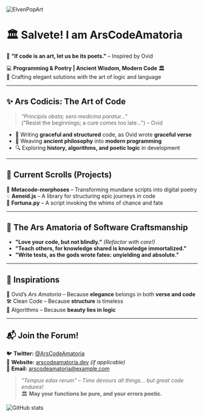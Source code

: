 ![ElvenPopArt](https://github.com/ArsCodeAmatoria/ArsCodeAmatoria/blob/main/desktop-wallpaper-cicada-3301-cicada.jpg)

# 🏛️ Salvete! I am ArsCodeAmatoria

📜 **"If code is an art, let us be its poets."** – Inspired by Ovid  

💻 **Programming & Poetry | Ancient Wisdom, Modern Code** 🏛️  
🔮 Crafting elegant solutions with the art of logic and language  

---

## ✨ Ars Codicis: The Art of Code
> *"Principiis obsta; sero medicina paratur..."*  
> ("Resist the beginnings; a cure comes too late...") – Ovid

- 💾 Writing **graceful and structured** code, as Ovid wrote **graceful verse**  
- 🏺 Weaving **ancient philosophy** into **modern programming**  
- 🔍 Exploring **history, algorithms, and poetic logic** in development  

---

## 📜 Current Scrolls (Projects)
🚀 **Metacode-morphoses** – Transforming mundane scripts into digital poetry  
💡 **Aeneid.js** – A library for structuring epic journeys in code  
🔮 **Fortuna.py** – A script invoking the whims of chance and fate  

---

## 🏺 The Ars Amatoria of Software Craftsmanship
- **"Love your code, but not blindly."** *(Refactor with care!)*  
- **"Teach others, for knowledge shared is knowledge immortalized."**  
- **"Write tests, as the gods wrote fates: unyielding and absolute."**  

---

## 📖 Inspirations
📖 Ovid’s *Ars Amatoria* – Because **elegance** belongs in both **verse and code**  
🛠️ Clean Code – Because **structure** is timeless  
🔢 Algorithms – Because **beauty lies in logic**  

---

## 📬 Join the Forum!
🐦 **Twitter:** [@ArsCodeAmatoria](#)  
📜 **Website:** [arscodeamatoria.dev](#) *(if applicable)*  
📩 **Email:** arscodeamatoria@example.com  

> *"Tempus edax rerum" – Time devours all things... but great code endures!*  
🏛️ **May your functions be pure, and your errors poetic.**  

![GitHub stats](https://github-readme-stats.vercel.app/api?username=ArsCodeAmatoria&show_icons=true&theme=dracula)

